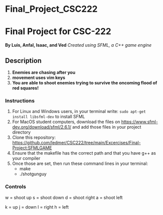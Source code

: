# Final_Project_CSC222
# Final Project for CSC-222
**By Luis, Anfal, Isaac, and Ved** 
*Created using SFML, a C++ game engine*

## Description
1. **Enemies are chasing after you**
2. **movement uses vim keys**
3. **You are able to shoot enemies trying to survive the oncoming flood of red squares!**

### Instructions
1. For Linux and Windows users, in your terminal write: `sudo apt-get install libsfml-dev` to install SFML
2. For MacOS student computers, download the files on https://www.sfml-dev.org/download/sfml/2.6.1/ and add those files in your project directory
3. Clone this repository: https://github.com/ledmer/CSC222/tree/main/Excercises/Final-Project:SFMLGAME
4. Ensure that the makefile has the correct path and that you have g++ as your compiler
5. Once those are set, then run these command lines in your terminal:
    - make
    - ./shotgunguy
### Controls
w = shoot up
s = shoot down
d = shoot right
a = shoot left 

k = up
j = down
l = right
h = left 


